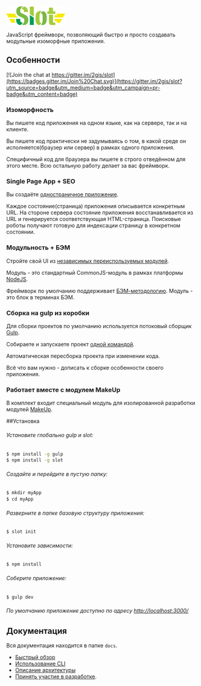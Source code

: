 [![Slot](https://raw.githubusercontent.com/2gis/artwork/master/slot/logo-multi.png)](http://github.com/2gis/slot)

JavaScript фреймворк, позволяющий быстро и просто создавать модульные изоморфные приложения.

## Особенности

[![Join the chat at https://gitter.im/2gis/slot](https://badges.gitter.im/Join%20Chat.svg)](https://gitter.im/2gis/slot?utm_source=badge&utm_medium=badge&utm_campaign=pr-badge&utm_content=badge)

### Изоморфность
Вы пишете код приложения на одном языке, как на сервере, так и на клиенте.

Вы пишете код практически не задумываясь о том, в какой среде он исполняется(браузер или сервер) в рамках одного приложения.

Специфичный код для браузера вы пишете в строго отведённом для этого месте. Всю остальную работу делает за вас фреймворк.
        
### Single Page App + SEO
Вы создаёте <a href="https://ru.wikipedia.org/wiki/Single_Page_Application">одностраничное приложение</a>.

Каждое состояние(страница) приложения описывается конкретным URL.
На стороне сервера состояние приложения восстанавливается из URL и генерируется соответствующая HTML-страница.
Поисковые роботы получают готовую для индексации страницу в конкретном состоянии.
                
### Модульность + БЭМ
Стройте свой UI из <a href="https://github.com/2gis/slot/blob/master/docs/conception.md#Архитектура">независимых переиспользуемых модулей</a>.

Модуль - это стандартный CommonJS-модуль в рамках платформы <a href="http://nodejs.org">NodeJS</a>.

Фреймворк по умолчанию поддерживает <a href="https://ru.bem.info/method/">БЭМ-методологию</a>. Модуль - это блок в терминах БЭМ.

### Сборка на gulp из коробки
Для сборки проектов по умолчанию используется потоковый сборщик <a href="http://gulpjs.com">Gulp</a>.

Собираете и запускаете проект <a href="https://github.com/2gis/slot/blob/master/docs/cli.md#Сборка-приложений">одной командой</a>.

Автоматическая пересборка проекта при изменении кода.

Всё что вам нужно - дописать к сборке особенности своего приложения.

### Работает вместе с модулем MakeUp
В комплект входит специальный модуль для изолированной разработки модулей <a href="http://2gis.github.io/makeup/">MakeUp</a>.

##Установка

###### Установите глобально gulp и slot:
```bash
$ npm install -g gulp
$ npm install -g slot
```

###### Создайте и перейдите в пустую папку:
```bash
$ mkdir myApp
$ cd myApp
```

###### Разверните в папке базовую структуру приложения:
```bash
$ slot init
```

###### Установите зависимости:
```bash
$ npm install
```

###### Соберите приложение:
```bash
$ gulp dev
```

###### По умолчанию приложение доступно по адресу [http://localhost:3000/](http://localhost:3000/)

## Документация
Вся документация находится в папке `docs`.

- [Быстрый обзор](https://github.com/2gis/slot/blob/master/docs/quickTour.md)
- [Использование CLI](https://github.com/2gis/slot/blob/master/docs/cli.md)
- [Описание архитектуры](https://github.com/2gis/slot/blob/master/docs/conception.md)
- [Принять участие в разработке](https://github.com/2gis/slot/blob/master/contributing.md).

